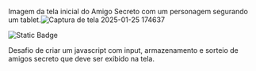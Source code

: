 
Imagem da tela inicial do Amigo Secreto com um personagem segurando um tablet.![Captura de tela 2025-01-25 174637](https://github.com/user-attachments/assets/6f689e67-49fb-4f30-82fb-ed380f56a001)

![Static Badge](https://img.shields.io/badge/atualizado%20-%2025_de_janeiro-grey?style=plastic&logoColor=grey&labelColor=blue)

Desafio de criar um javascript com input, armazenamento e sorteio de amigos secreto que deve ser exibido na tela.
